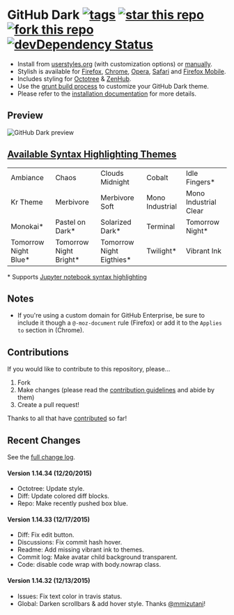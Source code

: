 # GitHub Dark [![tags](https://img.shields.io/github/tag/StylishThemes/GitHub-Dark.svg?style=flat)](https://github.com/StylishThemes/GitHub-Dark/tags) [![star this repo](http://github-svg-buttons.herokuapp.com/star.svg?user=StylishThemes&repo=GitHub-Dark&style=flat&background=1081C1)](http://github.com/StylishThemes/GitHub-Dark) [![fork this repo](http://github-svg-buttons.herokuapp.com/fork.svg?user=StylishThemes&repo=GitHub-Dark&style=flat&background=1081C1)](http://github.com/StylishThemes/GitHub-Dark/fork) [![devDependency Status](https://img.shields.io/david/dev/StylishThemes/GitHub-Dark.svg)](https://david-dm.org/StylishThemes/GitHub-Dark#info=devDependencies)

- Install from [userstyles.org](http://userstyles.org/styles/37035) (with customization options) or [manually](https://raw.githubusercontent.com/StylishThemes/GitHub-Dark/master/github-dark.css).
- Stylish is available for [Firefox](https://addons.mozilla.org/en-US/firefox/addon/2108/), [Chrome](https://chrome.google.com/extensions/detail/fjnbnpbmkenffdnngjfgmeleoegfcffe), [Opera](https://addons.opera.com/en/extensions/details/stylish/), [Safari](http://sobolev.us/stylish/) and [Firefox Mobile](https://addons.mozilla.org/en-US/firefox/addon/2108/).
- Includes styling for [Octotree](https://github.com/buunguyen/octotree/#octotree) &amp; [ZenHub](https://www.zenhub.io/).
- Use the [grunt build process](https://github.com/StylishThemes/GitHub-Dark/wiki/Build) to customize your GitHub Dark theme.
- Please refer to the [installation documentation](https://github.com/StylishThemes/GitHub-Dark/wiki/Install) for more details.

## Preview
![GitHub Dark preview](https://raw.githubusercontent.com/StylishThemes/GitHub-Dark/master/images/screenshots/after_blue.png)

## [Available Syntax Highlighting Themes](https://stylishthemes.github.io/GitHub-Dark/)

|                      |                        |                          |                 |                       |
|----------------------|------------------------|--------------------------|-----------------|-----------------------|
| Ambiance             | Chaos                  | Clouds Midnight          | Cobalt          | Idle Fingers*         |
| Kr Theme             | Merbivore              | Merbivore Soft           | Mono Industrial | Mono Industrial Clear |
| Monokai*             | Pastel on Dark*        | Solarized Dark*          | Terminal        | Tomorrow Night*       |
| Tomorrow Night Blue* | Tomorrow Night Bright* | Tomorrow Night Eigthies* | Twilight*       | Vibrant Ink           |

\* Supports [Jupyter notebook syntax highlighting](https://github.com/sujitpal/statlearning-notebooks/blob/master/src/chapter2.ipynb)

## Notes

* If you're using a custom domain for GitHub Enterprise, be sure to include it though a `@-moz-document` rule (Firefox) or add it to the `Applies to` section in (Chrome).

## Contributions

If you would like to contribute to this repository, please...

1. Fork
2. Make changes (please read the [contribution guidelines](https://github.com/StylishThemes/GitHub-Dark/blob/master/CONTRIBUTING.md) and abide by them)
3. Create a pull request!

Thanks to all that have [contributed](https://github.com/StylishThemes/GitHub-Dark/graphs/contributors) so far!

## Recent Changes

See the [full change log](https://github.com/StylishThemes/GitHub-Dark/wiki).

#### Version 1.14.34 (12/20/2015)

* Octotree: Update style.
* Diff: Update colored diff blocks.
* Repo: Make recently pushed box blue.

#### Version 1.14.33 (12/17/2015)

* Diff: Fix edit button.
* Discussions: Fix commit hash hover.
* Readme: Add missing vibrant ink to themes.
* Commit log: Make avatar child background transparent.
* Code: disable code wrap with body.nowrap class.

#### Version 1.14.32 (12/13/2015)

* Issues: Fix text color in travis status.
* Global: Darken scrollbars & add hover style. Thanks [@mmizutani](https://github.com/mmizutani)!
